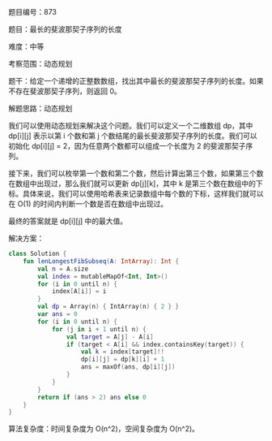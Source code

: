 题目编号：873

题目：最长的斐波那契子序列的长度

难度：中等

考察范围：动态规划

题干：给定一个递增的正整数数组，找出其中最长的斐波那契子序列的长度。如果不存在斐波那契子序列，则返回 0。

解题思路：动态规划

我们可以使用动态规划来解决这个问题。我们可以定义一个二维数组 dp，其中 dp[i][j] 表示以第 i 个数和第 j 个数结尾的最长斐波那契子序列的长度。我们可以初始化 dp[i][j] = 2，因为任意两个数都可以组成一个长度为 2 的斐波那契子序列。

接下来，我们可以枚举第一个数和第二个数，然后计算出第三个数，如果第三个数在数组中出现过，那么我们就可以更新 dp[j][k]，其中 k 是第三个数在数组中的下标。具体来说，我们可以使用哈希表来记录数组中每个数的下标，这样我们就可以在 O(1) 的时间内判断一个数是否在数组中出现过。

最终的答案就是 dp[i][j] 中的最大值。

解决方案：

```kotlin
class Solution {
    fun lenLongestFibSubseq(A: IntArray): Int {
        val n = A.size
        val index = mutableMapOf<Int, Int>()
        for (i in 0 until n) {
            index[A[i]] = i
        }
        val dp = Array(n) { IntArray(n) { 2 } }
        var ans = 0
        for (i in 0 until n) {
            for (j in i + 1 until n) {
                val target = A[j] - A[i]
                if (target < A[i] && index.containsKey(target)) {
                    val k = index[target]!!
                    dp[i][j] = dp[k][i] + 1
                    ans = maxOf(ans, dp[i][j])
                }
            }
        }
        return if (ans > 2) ans else 0
    }
}
```

算法复杂度：时间复杂度为 O(n^2)，空间复杂度为 O(n^2)。